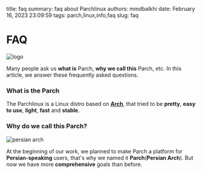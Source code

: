 title: faq
summary: faq about Parchlinux
authors: mmdbalkhi
date: February 16, 2023 23:09:59
tags: parch,linux,info,faq
slug: faq




# FAQ

![logo](/blog/images/parchlinux_logo.png)

Many people ask us **what is** Parch, **why we call this** Parch, etc. In this article, we answer these frequently asked questions.

### What is the Parch

The Parchlinux is a Linux distro based on **[Arch](https://archlinux.org)**, that tried to be **pretty**, **easy to use**, **light**, **fast** and **stable**.

### Why do we call this Parch?

![persian arch](/blog/images/persian_arch.png)

At the beginning of our work, we planned to make Parch a platform for **Persian-speaking** users, that's why we named it **Parch**(**Persian Arch**). But now we have more **comprehensive** goals than before.

<!-- in progress -->

